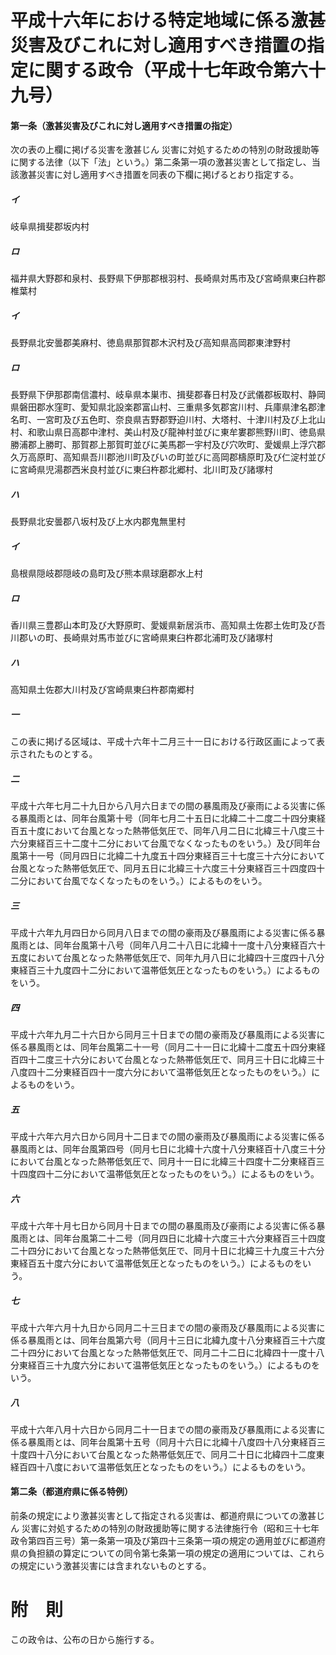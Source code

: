 # 平成十六年における特定地域に係る激甚災害及びこれに対し適用すべき措置の指定に関する政令（平成十七年政令第六十九号）
#### 第一条（激甚災害及びこれに対し適用すべき措置の指定）
次の表の上欄に掲げる災害を激甚じん
災害に対処するための特別の財政援助等に関する法律（以下「法」という。）第二条第一項の激甚災害として指定し、当該激甚災害に対し適用すべき措置を同表の下欄に掲げるとおり指定する。
##### イ
岐阜県揖斐郡坂内村
##### ロ
福井県大野郡和泉村、長野県下伊那郡根羽村、長崎県対馬市及び宮崎県東臼杵郡椎葉村
##### イ
長野県北安曇郡美麻村、徳島県那賀郡木沢村及び高知県高岡郡東津野村
##### ロ
長野県下伊那郡南信濃村、岐阜県本巣市、揖斐郡春日村及び武儀郡板取村、静岡県磐田郡水窪町、愛知県北設楽郡富山村、三重県多気郡宮川村、兵庫県津名郡津名町、一宮町及び五色町、奈良県吉野郡野迫川村、大塔村、十津川村及び上北山村、和歌山県日高郡中津村、美山村及び龍神村並びに東牟婁郡熊野川町、徳島県勝浦郡上勝町、那賀郡上那賀町並びに美馬郡一宇村及び穴吹町、愛媛県上浮穴郡久万高原町、高知県吾川郡池川町及びいの町並びに高岡郡檮原町及び仁淀村並びに宮崎県児湯郡西米良村並びに東臼杵郡北郷村、北川町及び諸塚村
##### ハ
長野県北安曇郡八坂村及び上水内郡鬼無里村
##### イ
島根県隠岐郡隠岐の島町及び熊本県球磨郡水上村
##### ロ
香川県三豊郡山本町及び大野原町、愛媛県新居浜市、高知県土佐郡土佐町及び吾川郡いの町、長崎県対馬市並びに宮崎県東臼杵郡北浦町及び諸塚村
##### ハ
高知県土佐郡大川村及び宮崎県東臼杵郡南郷村
##### 一
この表に掲げる区域は、平成十六年十二月三十一日における行政区画によって表示されたものとする。
##### 二
平成十六年七月二十九日から八月六日までの間の暴風雨及び豪雨による災害に係る暴風雨とは、同年台風第十号（同年七月二十五日に北緯二十二度二十四分東経百五十度において台風となった熱帯低気圧で、同年八月二日に北緯三十八度三十六分東経百三十二度十二分において台風でなくなったものをいう。）及び同年台風第十一号（同月四日に北緯二十九度五十四分東経百三十七度三十六分において台風となった熱帯低気圧で、同月五日に北緯三十六度三十分東経百三十四度四十二分において台風でなくなったものをいう。）によるものをいう。
##### 三
平成十六年九月四日から同月八日までの間の豪雨及び暴風雨による災害に係る暴風雨とは、同年台風第十八号（同年八月二十八日に北緯十一度十八分東経百六十五度において台風となった熱帯低気圧で、同年九月八日に北緯四十三度四十八分東経百三十九度四十二分において温帯低気圧となったものをいう。）によるものをいう。
##### 四
平成十六年九月二十六日から同月三十日までの間の豪雨及び暴風雨による災害に係る暴風雨とは、同年台風第二十一号（同月二十一日に北緯十二度五十四分東経百四十二度三十六分において台風となった熱帯低気圧で、同月三十日に北緯三十八度四十二分東経百四十一度六分において温帯低気圧となったものをいう。）によるものをいう。
##### 五
平成十六年六月六日から同月十二日までの間の豪雨及び暴風雨による災害に係る暴風雨とは、同年台風第四号（同月七日に北緯十六度十八分東経百十八度三十分において台風となった熱帯低気圧で、同月十一日に北緯三十四度十二分東経百三十四度四十二分において温帯低気圧となったものをいう。）によるものをいう。
##### 六
平成十六年十月七日から同月十日までの間の暴風雨及び豪雨による災害に係る暴風雨とは、同年台風第二十二号（同月四日に北緯十六度三十六分東経百三十四度二十四分において台風となった熱帯低気圧で、同月十日に北緯三十九度三十六分東経百五十度六分において温帯低気圧となったものをいう。）によるものをいう。
##### 七
平成十六年六月十九日から同月二十三日までの間の豪雨及び暴風雨による災害に係る暴風雨とは、同年台風第六号（同月十三日に北緯九度十八分東経百三十六度二十四分において台風となった熱帯低気圧で、同月二十二日に北緯四十一度十八分東経百三十九度六分において温帯低気圧となったものをいう。）によるものをいう。
##### 八
平成十六年八月十六日から同月二十一日までの間の豪雨及び暴風雨による災害に係る暴風雨とは、同年台風第十五号（同月十六日に北緯十八度四十八分東経百三十度四十八分において台風となった熱帯低気圧で、同月二十日に北緯四十二度東経百四十八度において温帯低気圧となったものをいう。）によるものをいう。
#### 第二条（都道府県に係る特例）
前条の規定により激甚災害として指定される災害は、都道府県についての激甚じん
災害に対処するための特別の財政援助等に関する法律施行令（昭和三十七年政令第四百三号）第一条第一項及び第四十三条第一項の規定の適用並びに都道府県の負担額の算定についての同令第七条第一項の規定の適用については、これらの規定にいう激甚災害には含まれないものとする。
# 附　則
この政令は、公布の日から施行する。
